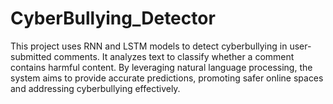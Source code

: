 # CyberBullying_Detector
This project uses RNN and LSTM models to detect cyberbullying in user-submitted comments. It analyzes text to classify whether a comment contains harmful content. By leveraging natural language processing, the system aims to provide accurate predictions, promoting safer online spaces and addressing cyberbullying effectively.
